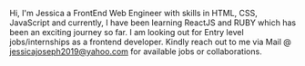 Hi, I'm Jessica a FrontEnd Web Engineer with skills in HTML, CSS, JavaScript and currently, I have been learning ReactJS and RUBY which has been an exciting journey so far. 
I am looking out for Entry level jobs/internships as a frontend developer. Kindly reach out to me via Mail @ jessicajoseph2019@yahoo.com for available jobs or collaborations.
